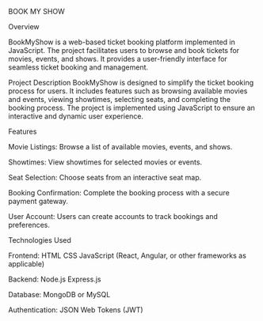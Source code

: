 BOOK MY SHOW

Overview

BookMyShow is a web-based ticket booking platform implemented in JavaScript. The project facilitates users to browse and book tickets for movies, events, and shows. It provides a user-friendly interface for seamless ticket booking and management.

Project Description
BookMyShow is designed to simplify the ticket booking process for users. It includes features such as browsing available movies and events, viewing showtimes, selecting seats, and completing the booking process. The project is implemented using JavaScript to ensure an interactive and dynamic user experience.

Features

Movie Listings: Browse a list of available movies, events, and shows.

Showtimes: View showtimes for selected movies or events.

Seat Selection: Choose seats from an interactive seat map.

Booking Confirmation: Complete the booking process with a secure payment gateway.

User Account: Users can create accounts to track bookings and preferences.




Technologies Used


Frontend:
HTML
CSS
JavaScript (React, Angular, or other frameworks as applicable)


Backend:
Node.js
Express.js


Database:
MongoDB or MySQL


Authentication:
JSON Web Tokens (JWT)
